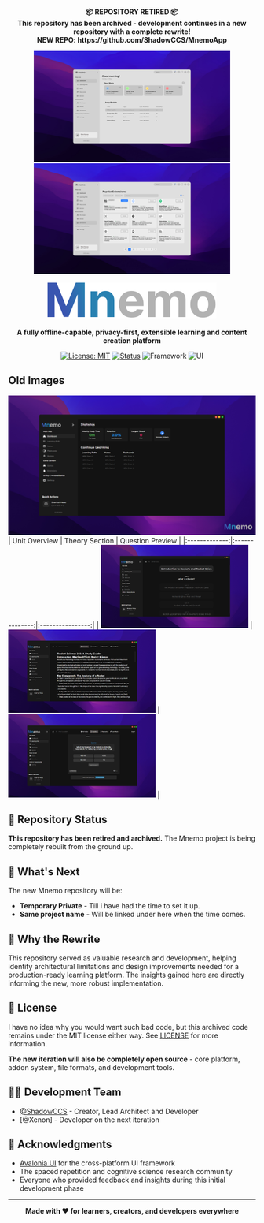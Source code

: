 <p align="center">
    <strong>📦 REPOSITORY RETIRED 📦</strong><br>
    <strong>This repository has been archived - development continues in a new repository with a complete rewrite!</strong><br>
    <strong>NEW REPO: https://github.com/ShadowCCS/MnemoApp</strong>
</p>
</p>
<p align="center">
  <img src="./gitAssets/NewDashboard.png" alt="Rebranded UI Sneak Peek" width="400"/>
  <img src="./gitAssets/NewExtensions.png" alt="Rebranded UI Sneak Peek" width="400"/>
</p>
<div align="center">
  
<div align="center">
  <img src="./gitAssets/Mnemo.svg" alt="Mnemo Logo" />
  <br><br>
  <strong>A fully offline-capable, privacy-first, extensible learning and content creation platform</strong>
</div>

[![License: MIT](https://img.shields.io/badge/License-MIT-blue.svg)](https://opensource.org/licenses/MIT)
[![Status](https://img.shields.io/badge/status-Archived-inactive.svg)](https://github.com/ShadowCCS/mnemo)
![Framework](https://img.shields.io/badge/framework-.NET%208.0-purple.svg)
![UI](https://img.shields.io/badge/UI-Avalonia%2011-orange.svg)

</div>

## Old Images
![Mnemo Dashboard](./gitAssets/dashboard.png)
| Unit Overview | Theory Section | Question Preview |
|:-------------:|:--------------:|:----------------:|
| <img src="./gitAssets/learningpath_unitoverview.png" width="300"/> | <img src="./gitAssets/learningpath_theory.png" width="300"/> | <img src="./gitAssets/question.png" width="300"/> |

## 🔄 Repository Status

**This repository has been retired and archived.** The Mnemo project is being completely rebuilt from the ground up.

## 🚧 What's Next

The new Mnemo repository will be:
- **Temporary Private** - Till i have had the time to set it up.
- **Same project name** - Will be linked under here when the time comes.

## 🎯 Why the Rewrite

This repository served as valuable research and development, helping identify architectural limitations and design improvements needed for a production-ready learning platform. The insights gained here are directly informing the new, more robust implementation.

## 📝 License

I have no idea why you would want such bad code, but this archived code remains under the MIT license either way. See [LICENSE](LICENSE) for more information.

**The new iteration will also be completely open source** - core platform, addon system, file formats, and development tools.

## 👨‍💻 Development Team

- [@ShadowCCS](https://github.com/ShadowCCS) - Creator, Lead Architect and Developer
- [@Xenon] - Developer on the next iteration

## 🙏 Acknowledgments

- [Avalonia UI](https://avaloniaui.net/) for the cross-platform UI framework
- The spaced repetition and cognitive science research community
- Everyone who provided feedback and insights during this initial development phase

---

<div align="center">
  
**Made with ❤️ for learners, creators, and developers everywhere**

</div>
